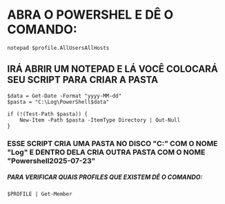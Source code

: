 

# ABRA O POWERSHEL E DÊ O COMANDO:


```
notepad $profile.AllUsersAllHosts
```

## IRÁ ABRIR UM NOTEPAD E LÁ VOCÊ COLOCARÁ SEU SCRIPT PARA CRIAR A PASTA

```
$data = Get-Date -Format "yyyy-MM-dd"
$pasta = "C:\Log\PowerShell$data"

if (!(Test-Path $pasta)) {
    New-Item -Path $pasta -ItemType Directory | Out-Null
}
```

### ESSE SCRIPT CRIA UMA PASTA NO DISCO "C:" COM O NOME "Log" E DENTRO DELA CRIA OUTRA PASTA COM O NOME "Powershell2025-07-23"

##### PARA VERIFICAR QUAIS PROFILES QUE EXISTEM DÊ O COMANDO:

```
$PROFILE | Get-Member
```


